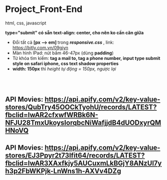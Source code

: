 # Project_Front-End
html, css, javascript

<b> type="submit" có sẵn text-align: center, cho nên ko cần căn giữa </b>
<br>
* Đổi tất cả <b>[px --> em] </b> trong <b><i> responsive.css </i></b>, link: https://bitly.com.vn/09gjyn
* Màn hình IPad: nút bấm 46-47px (dùng <b>padding</b>)
* Từ khóa tìm kiếm: <b>tag a mail to, tag a phone number, input type submit style on safari iphone, css text shadow properties</b>
* <b> width: 150px </b> thì <i>height tự động = 150px, ngược lại</i> 

<br><br> <b> <h2> API Movies: </b> https://api.apify.com/v2/key-value-stores/QubTry45OOCkTyohU/records/LATEST?fbclid=IwAR2cfxwfWRBk6N-NFJU28TmxUkoysIorqbcNiWafjjdB4dUODxyrQMHNoVQ </h2>
<b> <h2> API Movies: </b> https://api.apify.com/v2/key-value-stores/EJ3Ppyr2t73Ifit64/records/LATEST?fbclid=IwAR3XAxfkjy5AUCuxmLkBGjY8ANzUl7yh3p2FbWKPjk-LnWns1h-AXVv4DZg </h2>
